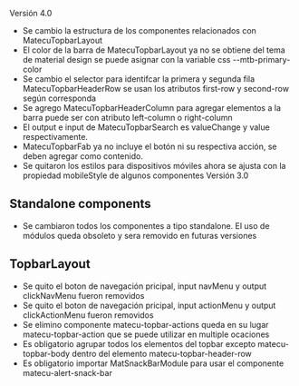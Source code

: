 Versión 4.0

- Se cambio la estructura de los componentes relacionados con MatecuTopbarLayout
- El color de la barra de MatecuTopbarLayout ya no se obtiene del tema de material design se puede asignar con la variable css --mtb-primary-color
- Se cambio el selector para identifcar la primera y segunda fila MatecuTopbarHeaderRow se usan los atributos first-row y second-row según corresponda
- Se agrego MatecuTopbarHeaderColumn para agregar elementos a la barra puede ser con atributo left-column o right-column
- El output e input de MatecuTopbarSearch es valueChange y value respectivamente.
- MatecuTopbarFab ya no incluye el botón ni su respectiva acción, se deben agregar como contenido.
- Se quitaron los estilos para dispositivos móviles ahora se ajusta con la propiedad mobileStyle de algunos componentes
  Versión 3.0

## Standalone components

- Se cambiaron todos los componentes a tipo standalone. El uso de módulos queda obsoleto y sera removido en futuras versiones

## TopbarLayout

- Se quito el boton de navegación pricipal, input navMenu y output clickNavMenu fueron removidos
- Se quito el boton de navegación pricipal, input actionMenu y output clickActionMenu fueron removidos
- Se elimino componente matecu-topbar-actions queda en su lugar matecu-topbar-action que se puede utilizar en multiple ocaciones
- Es obligatorio agrupar todos los elementos del topbar excepto matecu-topbar-body dentro del elemento matecu-topbar-header-row
- Es obligatorio importar MatSnackBarModule para usar el componente matecu-alert-snack-bar
